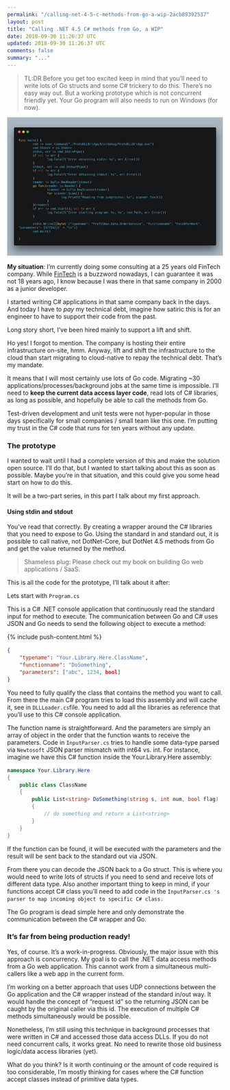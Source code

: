 ```yaml
---
permalink: "/calling-net-4-5-c-methods-from-go-a-wip-2acb89392537"
layout: post
title: "Calling .NET 4.5 C# methods from Go, a WIP"
date: 2018-09-30 11:26:37 UTC
updated: 2018-09-30 11:26:37 UTC
comments: false
summary: "..."
---
```


> TL:DR Before you get too excited keep in mind that you’ll need to write lots of
> Go structs and some C# trickery to do this. There’s no easy way out. But a
working prototype which is not concurrent friendly yet. Your Go program will
also needs to run on Windows (for now).

![Code sample showing the use of command to call .NET from Go](/assets/img/csharp-from-go.png)

**My situation**: I’m currently doing some consulting at a 25 years old FinTech
company. While [FinTech](https://en.wikipedia.org/wiki/Financial_technology) is
a buzzword nowadays, I can guarantee it was not 18 years ago, I know because I
was there in that same company in 2000 as a junior developer.

I started writing C# applications in that same company back in the days. And
today I have to *pay* my technical debt, imagine how satiric this is for an
engineer to have to support their code from the past.

Long story short, I’ve been hired mainly to support a lift and shift.

Ho yes! I forgot to mention. The company is hosting their entire infrastructure
on-site, hmm. Anyway, lift and shift the infrastructure to the cloud than start
migrating to cloud-native to repay the technical debt. That’s my mandate.

It means that I will most certainly use lots of Go code. Migrating ~30
applications/processes/background jobs at the same time is impossible. I’ll need
to **keep the current data access layer code**, read lots of C# libraries, as
long as possible, and hopefully be able to call the methods from Go.

Test-driven development and unit tests were not hyper-popular in those days
specifically for small companies / small team like this one. I’m putting my
trust in the C# code that runs for ten years without any update.

### The prototype

I wanted to wait until I had a complete version of this and make the solution
open source. I’ll do that, but I wanted to start talking about this as soon as
possible. Maybe you’re in that situation, and this could give you some head
start on how to do this.

It will be a two-part series, in this part I talk about my first approach.

#### Using stdin and stdout

You’ve read that correctly. By creating a wrapper around the C# libraries that
you need to expose to Go. Using the standard in and standard out, it is possible
to call native, not DotNet-Core, but DotNet 4.5 methods from Go and get the
value returned by the method.

> Shameless plug: Please check out my book on building Go web applications / SaaS.

This is all the code for the prototype, I’ll talk about it after:

Lets start with `Program.cs`

This is a C# .NET console application that continuously read the standard input
for method to execute. The communication between Go and C# uses JSON and Go
needs to send the following object to execute a method:

{% include push-content.html %}

```json
{
	"typename": "Your.Library.Here.ClassName",
	"functionname": "DoSomething",
	"parameters": ["abc", 1234, bool]
}
```

You need to fully qualify the class that contains the method you want to call.
From there the main C# program tries to load this assembly and will cache it,
see in `DLLLoader.cs`file. You need to add all the libraries as reference that
you’ll use to this C# console application.

The function name is straightforward. And the parameters are simply an array of
object in the order that the function wants to receive the parameters. Code in
`InputParser.cs` tries to handle some data-type parsed via `Newtosoft` JSON
parser mismatch with int64 vs. int. For instance, imagine we have this C#
function inside the Your.Library.Here assembly:

```csharp
namespace Your.Library.Here
{
	public class ClassName
	{
		public List<string> DoSomething(string s, int num, bool flag)
		{
			// do something and return a List<string>
		}
	}
}
```

If the function can be found, it will be executed with the parameters and the
result will be sent back to the standard out via JSON.

From there you can decode the JSON back to a Go struct. This is where you would
need to write lots of structs if you need to send and receive lots of different
data type. Also another important thing to keep in mind, if your functions
accept C# class you’ll need to add code in the `InputParser.cs 's parser to map
incoming object to specific C# class.`

The Go program is dead simple here and only demonstrate the communication
between the C# wrapper and Go.

### It’s far from being production ready!

Yes, of course. It’s a work-in-progress. Obviously, the major issue with this
approach is concurrency. My goal is to call the .NET data access methods from a
Go web application. This cannot work from a simultaneous multi-callers like a
web app in the current form.

I’m working on a better approach that uses UDP connections between the Go
application and the C# wrapper instead of the standard in/out way. It would
handle the concept of “request id” so the returning JSON can be caught by the
original caller via this id. The execution of multiple C# methods simultaneously
would be possible.

Nonetheless, I’m still using this technique in background processes that were
written in C# and accessed those data access DLLs. If you do not need concurrent
calls, it works great. No need to rewrite those old business logic/data access
libraries (yet).

What do you think? Is it worth continuing or the amount of code required is too
considerable, I’m mostly thinking for cases where the C# function accept classes
instead of primitive data types.



